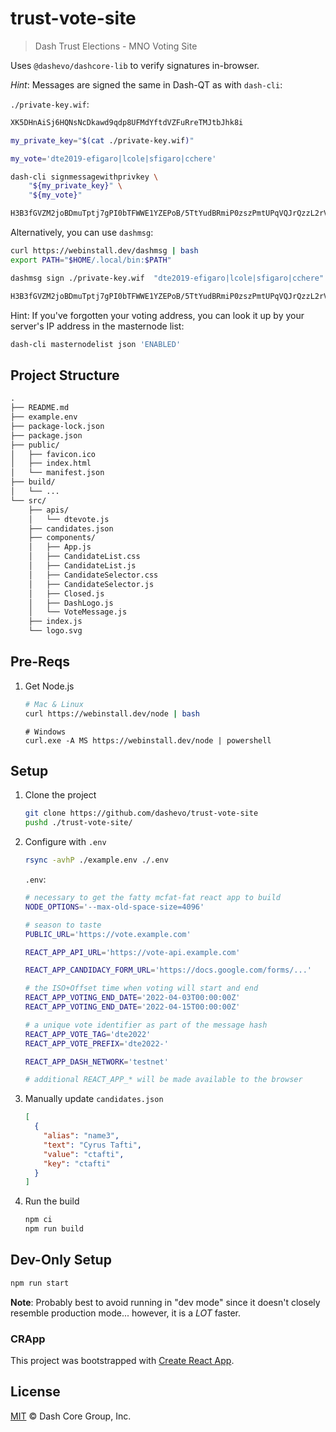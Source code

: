 # trust-vote-site

> Dash Trust Elections - MNO Voting Site

Uses `@dashevo/dashcore-lib` to verify signatures in-browser.

_Hint_: Messages are signed the same in Dash-QT as with `dash-cli`:

`./private-key.wif`:

```txt
XK5DHnAiSj6HQNsNcDkawd9qdp8UFMdYftdVZFuRreTMJtbJhk8i
```

```bash
my_private_key="$(cat ./private-key.wif)"

my_vote='dte2019-efigaro|lcole|sfigaro|cchere'

dash-cli signmessagewithprivkey \
    "${my_private_key}" \
    "${my_vote}"
```

```txt
H3B3fGVZM2joBDmuTptj7gPI0bTFWWE1YZEPoB/5TtYudBRmiP0zszPmtUPqVQJrQzzL2rVgEOdcUAcZNbEzne0=
```

Alternatively, you can use `dashmsg`:

```bash
curl https://webinstall.dev/dashmsg | bash
export PATH="$HOME/.local/bin:$PATH"
```

```bash
dashmsg sign ./private-key.wif  "dte2019-efigaro|lcole|sfigaro|cchere"
```

```txt
H3B3fGVZM2joBDmuTptj7gPI0bTFWWE1YZEPoB/5TtYudBRmiP0zszPmtUPqVQJrQzzL2rVgEOdcUAcZNbEzne0=
```

Hint: If you've forgotten your voting address, you can look it up by your server's IP address in the masternode list:

```bash
dash-cli masternodelist json 'ENABLED'
```

## Project Structure

```txt
.
├── README.md
├── example.env
├── package-lock.json
├── package.json
├── public/
│   ├── favicon.ico
│   ├── index.html
│   └── manifest.json
├── build/
│   └── ...
└── src/
    ├── apis/
    │   └── dtevote.js
    ├── candidates.json
    ├── components/
    │   ├── App.js
    │   ├── CandidateList.css
    │   ├── CandidateList.js
    │   ├── CandidateSelector.css
    │   ├── CandidateSelector.js
    │   ├── Closed.js
    │   ├── DashLogo.js
    │   └── VoteMessage.js
    ├── index.js
    └── logo.svg
```

## Pre-Reqs

1. Get Node.js
   ```bash
   # Mac & Linux
   curl https://webinstall.dev/node | bash
   ```
   ```pwsh
   # Windows
   curl.exe -A MS https://webinstall.dev/node | powershell
   ```

## Setup

1. Clone the project
   ```bash
   git clone https://github.com/dashevo/trust-vote-site
   pushd ./trust-vote-site/
   ```
2. Configure with `.env`

   ```bash
   rsync -avhP ./example.env ./.env
   ```

   `.env`:

   ```bash
   # necessary to get the fatty mcfat-fat react app to build
   NODE_OPTIONS='--max-old-space-size=4096'

   # season to taste
   PUBLIC_URL='https://vote.example.com'

   REACT_APP_API_URL='https://vote-api.example.com'

   REACT_APP_CANDIDACY_FORM_URL='https://docs.google.com/forms/...'

   # the ISO+Offset time when voting will start and end
   REACT_APP_VOTING_END_DATE='2022-04-03T00:00:00Z'
   REACT_APP_VOTING_END_DATE='2022-04-15T00:00:00Z'

   # a unique vote identifier as part of the message hash
   REACT_APP_VOTE_TAG='dte2022'
   REACT_APP_VOTE_PREFIX='dte2022-'

   REACT_APP_DASH_NETWORK='testnet'

   # additional REACT_APP_* will be made available to the browser
   ```

3. Manually update `candidates.json`
   ```json
   [
     {
       "alias": "name3",
       "text": "Cyrus Tafti",
       "value": "ctafti",
       "key": "ctafti"
     }
   ]
   ```
4. Run the build
   ```bash
   npm ci
   npm run build
   ```

## Dev-Only Setup

```bash
npm run start
```

**Note**: Probably best to avoid running in "dev mode" since it doesn't closely resemble production mode... however, it is a _LOT_ faster.

### CRApp

This project was bootstrapped with [Create React App](https://github.com/facebook/create-react-app).

## License

[MIT](LICENSE) &copy; Dash Core Group, Inc.
